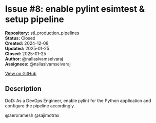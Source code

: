 # Issue #8: enable pylint esimtest & setup pipeline

**Repository:** stl_production_pipelines  
**Status:** Closed  
**Created:** 2024-12-08  
**Updated:** 2025-01-25  
**Closed:** 2025-01-25  
**Author:** @nallasivamselvaraj  
**Assignees:** @nallasivamselvaraj  

[View on GitHub](https://github.com/Simtestlab/stl_production_pipelines/issues/8)

## Description

DoD: As a DevOps Engineer, enable pylint  for the Python application and configure the pipeline accordingly.

@aeroramesh  @sajimotrax 